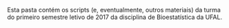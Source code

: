 Esta pasta contém os scripts (e, eventualmente, outros materiais) da turma do primeiro semestre letivo de 2017 da disciplina de Bioestatística da UFAL.
